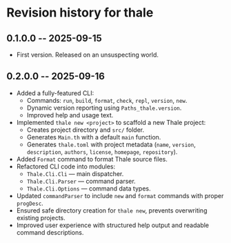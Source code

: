# Revision history for thale

## 0.1.0.0 -- 2025-09-15

* First version. Released on an unsuspecting world.

## 0.2.0.0 -- 2025-09-16

* Added a fully-featured CLI:
  * Commands: `run`, `build`, `format`, `check`, `repl`, `version`, `new`.
  * Dynamic version reporting using `Paths_thale.version`.
  * Improved help and usage text.
* Implemented `thale new <project>` to scaffold a new Thale project:
  * Creates project directory and `src/` folder.
  * Generates `Main.th` with a default `main` function.
  * Generates `thale.toml` with project metadata (`name`, `version`, `description`, `authors`, `license`, `homepage`, `repository`).
* Added `Format` command to format Thale source files.
* Refactored CLI code into modules:
  * `Thale.Cli.Cli` — main dispatcher.
  * `Thale.Cli.Parser` — command parser.
  * `Thale.Cli.Options` — command data types.
* Updated `commandParser` to include `new` and `format` commands with proper `progDesc`.
* Ensured safe directory creation for `thale new`, prevents overwriting existing projects.
* Improved user experience with structured help output and readable command descriptions.